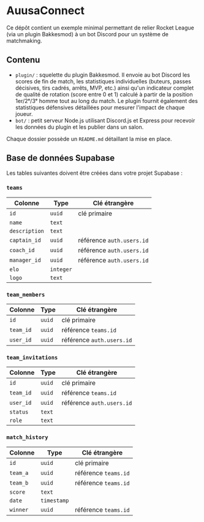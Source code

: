 # AuusaConnect

Ce dépôt contient un exemple minimal permettant de relier Rocket League (via un plugin Bakkesmod) à un bot Discord pour un système de matchmaking.

## Contenu

 - `plugin/` : squelette du plugin Bakkesmod. Il envoie au bot Discord les scores de fin de match, les statistiques individuelles (buteurs, passes décisives, tirs cadrés, arrêts, MVP, etc.) ainsi qu'un indicateur complet de qualité de rotation (score entre 0 et 1) calculé à partir de la position 1er/2ᵉ/3ᵉ homme tout au long du match. Le plugin fournit également des statistiques défensives détaillées pour mesurer l'impact de chaque joueur.
- `bot/` : petit serveur Node.js utilisant Discord.js et Express pour recevoir les données du plugin et les publier dans un salon.

Chaque dossier possède un `README.md` détaillant la mise en place.

## Base de données Supabase

Les tables suivantes doivent être créées dans votre projet Supabase :

### `teams`

| Colonne       | Type      | Clé étrangère            |
|--------------|-----------|--------------------------|
| `id`         | `uuid`    | clé primaire             |
| `name`       | `text`    |                          |
| `description`| `text`    |                          |
| `captain_id` | `uuid`    | référence `auth.users.id`|
| `coach_id`   | `uuid`    | référence `auth.users.id`|
| `manager_id` | `uuid`    | référence `auth.users.id`|
| `elo`        | `integer` |                          |
| `logo`       | `text`    |                          |

### `team_members`

| Colonne  | Type   | Clé étrangère           |
|----------|--------|-------------------------|
| `id`     | `uuid` | clé primaire            |
| `team_id`| `uuid` | référence `teams.id`    |
| `user_id`| `uuid` | référence `auth.users.id`|

### `team_invitations`

| Colonne  | Type   | Clé étrangère           |
|----------|--------|-------------------------|
| `id`     | `uuid` | clé primaire            |
| `team_id`| `uuid` | référence `teams.id`    |
| `user_id`| `uuid` | référence `auth.users.id`|
| `status` | `text` |                         |
| `role`   | `text` |                         |

### `match_history`

| Colonne  | Type       | Clé étrangère       |
|----------|------------|--------------------|
| `id`     | `uuid`     | clé primaire       |
| `team_a` | `uuid`     | référence `teams.id`|
| `team_b` | `uuid`     | référence `teams.id`|
| `score`  | `text`     |                    |
| `date`   | `timestamp`|                    |
| `winner` | `uuid`     | référence `teams.id`|
